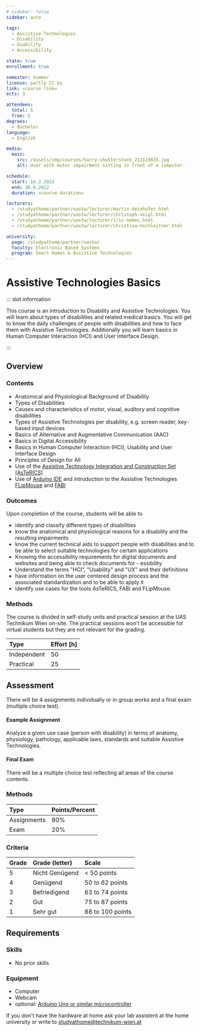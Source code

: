 ```yaml
---
# sidebar: false
sidebar: auto

tags:
  - Assistive Technologies
  - Disability
  - Usability
  - Accessibility

state: true
enrollment: true

semester: Summer
license: partly CC by
link: =course link=
ects: 3

attendees:
  total: 5
  free: 5
degrees:
  - Bachelor
language:
  - English

media:
  main:
    src: /assets/img/courses/harry-shutterstock_213119035.jpg
    alt: User with motor impairment sitting in front of a computer.

schedule:
  start: 16.2.2022
  end: 30.6.2022
  duration: =course duration=

lecturers:
  - /studyathome/partner/uastw/lecturer/martin-deinhofer.html
  - /studyathome/partner/uastw/lecturer/christoph-veigl.html
  - /studyathome/partner/uastw/lecturer/iris-nemec.html
  - /studyathome/partner/uastw/lecturer/christina-hochleitner.html

university:
  page: /studyathome/partner/uastw/
  faculty: Electronic Based Systems
  program: Smart Homes & Assistive Technologies
---
```


# Assistive Technologies Basics

::: slot information

This course is an introduction to Disability and Assistive Technologies. You will learn about types of disabilities and related medical basics. You will get to know the daily challenges of people with disabilities and how to face them with Assistive Technologies. Additionally you will learn basics in Human Computer Interaction (HCI) and User Interface Design.

:::

## Overview

### Contents

- Anatomical and Physiological Background of Disability
- Types of Disabilities
- Causes and characteristics of motor, visual, auditory and cognitive disabilities
- Types of Assistive Technologies per disability, e.g. screen reader, key-based input devices
- Basics of Alternative and Augmentative Communication (AAC)
- Basics in Digital Accessibility
- Basics in Human Computer Interaction (HCI), Usability and User Interface Design
- Principles of Design for All
- Use of the [Assistive Technology Integration and Construction Set (AsTeRICS)](https://www.asterics.eu/)
- Use of [Arduino IDE](https://www.arduino.cc/en/Main/software) and introduction to the Assistive Technologies [FLipMouse](https://www.asterics-foundation.org/projects/the-flipmouse/) and [FABI](https://www.asterics-foundation.org/projects/fabi/)

### Outcomes

Upon completion of the course, students will be able to

- identify and classify different types of disabilities
- know the anatomical and physiological reasons for a disability and the resulting impairments
- know the current technical aids to support people with disabilities and to be able to select suitable technologies for certain applications
- Knowing the accessibility requirements for digital documents and websites and being able to check documents for - essibility
- Understand the terms "HCI", "Usability" and "UX" and their definitions
- have information on the user centered design process and the associated standardization and to be able to apply it 
- identify use cases for the tools AsTeRICS, FABI and FLipMouse.

### Methods

The course is divided in self-study units and practical session at the UAS Technikum Wien on-site. The practical sessions won't be accessible for virtual students but they are not relevant for the grading.

| Type        | Effort \[h\] |
| :---------- | :----------- |
| Independent | 50           |
| Practical   | 25           |

## Assessment

<!-- Describe Assessment procedure verbally -->
There will be 4 assignments individually or in group works and a final exam (multiple choice test).

#### Example Assignment

<!-- Describe an example assignment definition -->
Analyze a given use case (person with disability) in terms of anatomy, physiology, pathology, applicable laws, standards and suitable Assistive Technologies.

#### Final Exam

<!-- The final exam will be ... -->
There will be a multiple choice test reflecting all areas of the course contents.

### Methods

| Type          | Points/Percent |
| :------------ | :------------- |
| Assignments   | 80%            |
| Exam          | 20%            |

### Criteria

| Grade | Grade (letter) | Scale            |
| :---- | :------------- | :--------------- |
| 5     | Nicht Genügend | < 50 points      |
| 4     | Genügend       | 50 to 62 points  |
| 3     | Befriedigend   | 63 to 74 points  |
| 2     | Gut            | 75 to 87 points  |
| 1     | Sehr gut       | 88 to 100 points |

## Requirements

### Skills

- No prior skills

### Equipment

- Computer
- Webcam
- optional: [Arduino Uno or similar microcontroller](https://www.arduino.cc/en/Main/Products)

If you don't have the hardware at home ask your lab assistent at the home university or write to [studyathome@technikum-wien.at](mailto:studyathome@technikum-wien.at)

